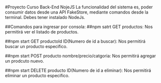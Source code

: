 #Proyecto Curso Back-End NojeJS
La funcionalidad del sistema es, poder consumir datos desde una API FakeStore, mediante comandos desde la terminal.
Debes tener instalado NodeJs.

##Comandos para ingresar por consola:
##npm satrt GET productos:
Nos permitirá ver el listado de productos.

##npm start GET productoId ID(Numero de id a buscar):
Nos permitirá buscar un producto especifico.

##npm start POST producto nombre/precio/catgoria:
Nos permitirá agregar un prodcuto nuevo.

##npm start DELETE producto ID(Numero de id a eliminar):
Nos permitirá eliminar un producto especifico.
